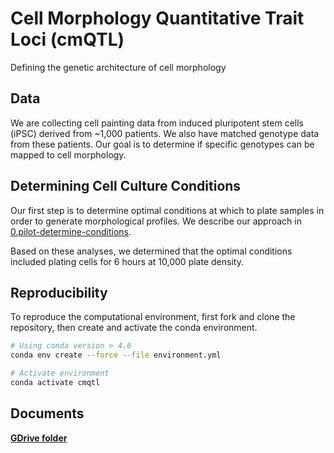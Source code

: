 # Cell Morphology Quantitative Trait Loci (cmQTL)

Defining the genetic architecture of cell morphology

## Data

We are collecting cell painting data from induced pluripotent stem cells (iPSC) derived from ~1,000 patients.
We also have matched genotype data from these patients.
Our goal is to determine if specific genotypes can be mapped to cell morphology.

## Determining Cell Culture Conditions

Our first step is to determine optimal conditions at which to plate samples in order to generate morphological profiles.
We describe our approach in [0.pilot-determine-conditions](0.pilot-determine-conditions/).

Based on these analyses, we determined that the optimal conditions included plating cells for 6 hours at 10,000 plate density.

## Reproducibility

To reproduce the computational environment, first fork and clone the repository, then create and activate the conda environment.

```bash
# Using conda version > 4.6
conda env create --force --file environment.yml

# Activate environment
conda activate cmqtl
```

## Documents

**[GDrive folder](https://drive.google.com/drive/folders/1bBXGhk8Ic5KPD7W-BDYHjf-Gf3Q-RNohA)** 
